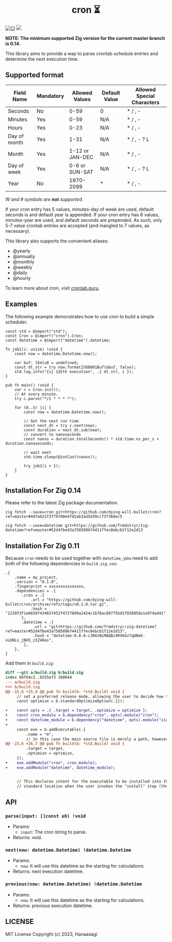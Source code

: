 <h1 align="center"> cron ⏳ </h1>

[![CI](https://github.com/dying-will-bullet/cron/actions/workflows/ci.yaml/badge.svg)](https://github.com/dying-will-bullet/cron/actions/workflows/ci.yaml)
![](https://img.shields.io/badge/language-zig-%23ec915c)

**NOTE: The minimum supported Zig version for the current master branch is 0.14.**

This library aims to provide a way to parse crontab schedule entries and determine the next execution time.

## Supported format

| Field Name   | Mandatory | Allowed Values  | Default Value | Allowed Special Characters |
| ------------ | --------- | --------------- | ------------- | -------------------------- |
| Seconds      | No        | 0-59            | 0             | \* / , -                   |
| Minutes      | Yes       | 0-59            | N/A           | \* / , -                   |
| Hours        | Yes       | 0-23            | N/A           | \* / , -                   |
| Day of month | Yes       | 1-31            | N/A           | \* / , - ? L               |
| Month        | Yes       | 1-12 or JAN-DEC | N/A           | \* / , -                   |
| Day of week  | Yes       | 0-6 or SUN-SAT  | N/A           | \* / , - ? L               |
| Year         | No        | 1970-2099       | \*            | \* / , -                   |

_W and # symbols are **not** supported._

If your cron entry has 5 values, minutes-day of week are used, default seconds is and default year is appended.
If your cron entry has 6 values, minutes-year are used, and default seconds are prepended.
As such, only 5-7 value crontab entries are accepted (and mangled to 7 values, as necessary).

This library also supports the convenient aliases:

- @yearly
- @annually
- @monthly
- @weekly
- @daily
- @hourly

To learn more about cron, visit [crontab.guru](https://crontab.guru/).

## Examples

The following example demonstrates how to use cron to build a simple scheduler.

```zig
const std = @import("std");
const Cron = @import("cron").Cron;
const datetime = @import("datetime").datetime;

fn job1(i: usize) !void {
    const now = datetime.Datetime.now();

    var buf: [64]u8 = undefined;
    const dt_str = try now.formatISO8601Buf(&buf, false);
    std.log.info("{s} {d}th execution", .{ dt_str, i });
}

pub fn main() !void {
    var c = Cron.init();
    // At every minute.
    try c.parse("*/1 * * * *");

    for (0..5) |i| {
        const now = datetime.Datetime.now();

        // Get the next run time
        const next_dt = try c.next(now);
        const duration = next_dt.sub(now);
        // convert to nanoseconds
        const nanos = duration.totalSeconds() * std.time.ns_per_s + duration.nanoseconds;

        // wait next
        std.time.sleep(@intCast(nanos));

        try job1(i + 1);
    }
}
```

## Installation For Zig 0.14

Please refer to the latest Zig package documentation.
```
zig fetch --save=cron git+https://github.com/dying-will-bullet/cron?ref=master#447a621f3f79f80e4f42ab3ad5d39ccf3f368ec5
```

```
zig fetch --save=datetime git+https://github.com/frmdstryr/zig-datetime?ref=master#52d4fbe43a758589b74411ffec8ebcb1f12e2d13
```

## Installation For Zig 0.11

Because `cron` needs to be used together with `datetime`, you need to add both of the following dependencies in `build.zig.zon`:

```
.{
    .name = my_project,
    .version = "0.1.0",
    .fingerprint = xxxxxxxxxxxxxxx,
    .dependencies = .{
       .cron = .{
           .url = "https://github.com/dying-will-bullet/cron/archive/refs/tags/v0.2.0.tar.gz",
           .hash = "1220f3f1e6659f434657452f4727889a2424c1b78ac88775bd1f036858a1e974ad41",
       },
       .datetime = .{
            .url = "git+https://github.com/frmdstryr/zig-datetime?ref=master#52d4fbe43a758589b74411ffec8ebcb1f12e2d13",
            .hash = "datetime-0.8.0-cJNXzNiMAQBz4RV6Gz7qUNeE-xLDNLs_jNU5_zIZ48as",
        },
    },
}
```

Add them in `build.zig`:

```diff
diff --git a/build.zig b/build.zig
index 60fb4c2..0255ef3 100644
--- a/build.zig
+++ b/build.zig
@@ -15,6 +15,9 @@ pub fn build(b: *std.Build) void {
     // set a preferred release mode, allowing the user to decide how to optimize.
     const optimize = b.standardOptimizeOption(.{});

+    const opts = .{ .target = target, .optimize = optimize };
+    const cron_module = b.dependency("cron", opts).module("cron");
+    const datetime_module = b.dependency("datetime", opts).module("zig-datetime");
+
     const exe = b.addExecutable(.{
         .name = "m",
         // In this case the main source file is merely a path, however, in more
@@ -23,6 +26,7 @@ pub fn build(b: *std.Build) void {
         .target = target,
         .optimize = optimize,
     });
+    exe.addModule("cron", cron_module);
+    exe.addModule("datetime", datetime_module);


     // This declares intent for the executable to be installed into the
     // standard location when the user invokes the "install" step (the default
```

## API

### `parse(input: []const u8) !void`

- Params:
  - `input`: The cron string to parse.
- Returns: void.

### `next(now: datetime.Datetime) !datetime.Datetime`

- Params:
  - `now`: It will use this datetime as the starting for calculations.
- Returns: next execution datetime.

### `previous(now: datetime.Datetime) !datetime.Datetime`

- Params:
  - `now`: It will use this datetime as the starting for calculations.
- Returns: previous execution datetime.

## LICENSE

MIT License Copyright (c) 2023, Hanaasagi
